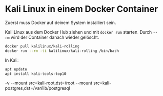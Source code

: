# Kali Linux in einem Docker Container

Zuerst muss Docker auf deinem System installiert sein.

Kali Linux aus dem Docker Hub ziehen und mit `docker run` starten. Durch `--rm` wird der Container danach wieder gelöscht.

```bash
docker pull kalilinux/kali-rolling
docker run --rm -ti kalilinux/kali-rolling /bin/bash
```

In Kali:
```bash
apt update
apt install kali-tools-top10
```
-v 
--mount src=kali-root,dst=/root --mount src=kali-postgres,dst=/var/lib/postgresql
